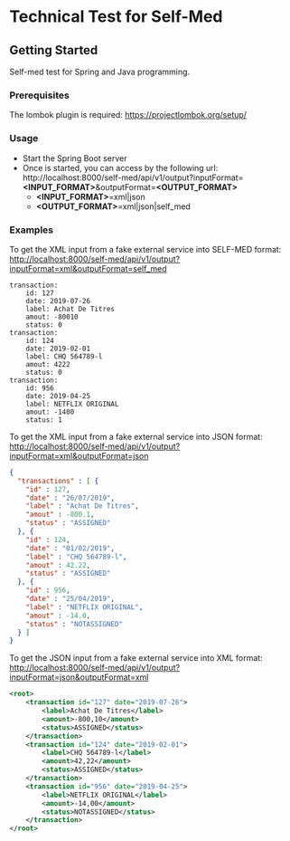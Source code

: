 # Technical Test for Self-Med

## Getting Started

Self-med test for Spring and Java programming.

### Prerequisites

The lombok plugin is required: <https://projectlombok.org/setup/>

### Usage

* Start the Spring Boot server
* Once is started, you can access by the following url: http://localhost:8000/self-med/api/v1/output?inputFormat=**<INPUT_FORMAT>**&outputFormat=**<OUTPUT_FORMAT>**
    * **<INPUT_FORMAT>**=xml|json
    * **<OUTPUT_FORMAT>**=xml|json|self_med

### Examples

To get the XML input from a fake external service into SELF-MED format:
<http://localhost:8000/self-med/api/v1/output?inputFormat=xml&outputFormat=self_med>
```
transaction:
	id: 127
	date: 2019-07-26
	label: Achat De Titres
	amout: -80010
	status: 0
transaction:
	id: 124
	date: 2019-02-01
	label: CHQ 564789-l
	amout: 4222
	status: 0
transaction:
	id: 956
	date: 2019-04-25
	label: NETFLIX ORIGINAL
	amout: -1400
	status: 1
```

To get the XML input from a fake external service into JSON format:
<http://localhost:8000/self-med/api/v1/output?inputFormat=xml&outputFormat=json>
```json
{
  "transactions" : [ {
    "id" : 127,
    "date" : "26/07/2019",
    "label" : "Achat De Titres",
    "amout" : -800.1,
    "status" : "ASSIGNED"
  }, {
    "id" : 124,
    "date" : "01/02/2019",
    "label" : "CHQ 564789-l",
    "amout" : 42.22,
    "status" : "ASSIGNED"
  }, {
    "id" : 956,
    "date" : "25/04/2019",
    "label" : "NETFLIX ORIGINAL",
    "amout" : -14.0,
    "status" : "NOTASSIGNED"
  } ]
}
```

To get the JSON input from a fake external service into XML format:
<http://localhost:8000/self-med/api/v1/output?inputFormat=json&outputFormat=xml>
```xml
<root>
    <transaction id="127" date="2019-07-26">
        <label>Achat De Titres</label>
        <amount>-800,10</amount>
        <status>ASSIGNED</status>
    </transaction>
    <transaction id="124" date="2019-02-01">
        <label>CHQ 564789-l</label>
        <amount>42,22</amount>
        <status>ASSIGNED</status>
    </transaction>
    <transaction id="956" date="2019-04-25">
        <label>NETFLIX ORIGINAL</label>
        <amount>-14,00</amount>
        <status>NOTASSIGNED</status>
    </transaction>
</root>
```